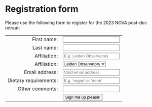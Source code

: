 <!-- Registration form starts here please take care-->
# Registration form
Please use the following form to register for the 2023 NOVA post-doc retreat:
<form 
  method="POST" 
  action="https://script.google.com/macros/s/AKfycbyae1hFMLOY_iLKrjlx5vdZHR5INKvXrOPbMkKEfz35CPxWE1pYOdOCEVYrhuGJp3jWag/exec"
>

|  |  |
|---:|----- |
| First name: | <input name="Name" type="text" required> |
| Last name:  | <input name="Surname" type="text" required>|
| Affiliation: | <input name="Affiliation" type="text" placeholder="E.g. Leiden Observatory" required>|
| Affiliation: | <select id="cars" name="Affiliation_2"><option value="Leiden Observatory">Leiden Observatory</option><option value="ESA">ESA</option><option value="ASTRON">ASTRON</option></select> |
| Email address: | <input name="Email" type="email" placeholder="Valid email address" required>|
| Dietary requirements: | <input name="Diet" type="text" placeholder="E.g. 'vegan' or 'none'" required>|
| Other comments: | <input name="Comments" type="text"> |
|    | <button type="submit">Sign me up please!</button>  |
<!-- End of registration form-->
